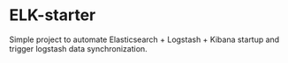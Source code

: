 # ELK-starter
Simple project to automate Elasticsearch + Logstash + Kibana startup and trigger logstash data synchronization.
